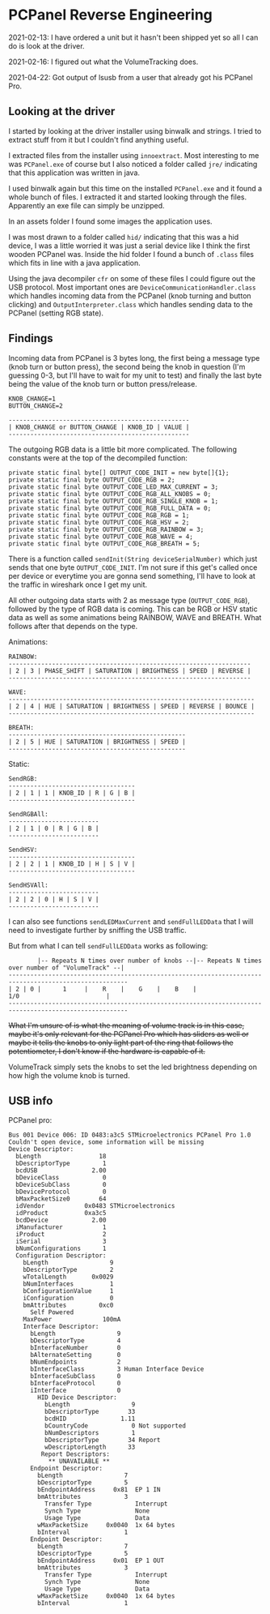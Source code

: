 # PCPanel Reverse Engineering

2021-02-13: I have ordered a unit but it hasn't been shipped yet so all I can do is look at the driver.

2021-02-16: I figured out what the VolumeTracking does.

2021-04-22: Got output of lsusb from a user that already got his PCPanel Pro.

## Looking at the driver

I started by looking at the driver installer using binwalk and strings. I tried to extract stuff from it but I couldn't find anything useful.

I extracted files from the installer using `innoextract`. Most interesting to me was `PCPanel.exe` of course but I also noticed a folder called `jre/` indicating that this application was written in java.

I used binwalk again but this time on the installed `PCPanel.exe` and it found a whole bunch of files. I extracted it and started looking through the files. Apparently an exe file can simply be unzipped.

In an assets folder I found some images the application uses.

I was most drawn to a folder called `hid/` indicating that this was a hid device, I was a little worried it was just a serial device like I think the first wooden PCPanel was. Inside the hid folder I found a bunch of `.class` files which fits in line with a java application.

Using the java decompiler `cfr` on some of these files I could figure out the USB protocol. Most important ones are `DeviceCommunicationHandler.class` which handles incoming data from the PCPanel (knob turning and button clicking) and `OutputInterpreter.class` which handles sending data to the PCPanel (setting RGB state).

## Findings

Incoming data from PCPanel is 3 bytes long, the first being a message type (knob turn or button press), the second being the knob in question (I'm guessing 0-3, but I'll have to wait for my unit to test) and finally the last byte being the value of the knob turn or button press/release.

```
KNOB_CHANGE=1
BUTTON_CHANGE=2

--------------------------------------------------
| KNOB_CHANGE or BUTTON_CHANGE | KNOB_ID | VALUE |
--------------------------------------------------
```

The outgoing RGB data is a little bit more complicated. The following constants were at the top of the decompiled function:

```
private static final byte[] OUTPUT_CODE_INIT = new byte[]{1};
private static final byte OUTPUT_CODE_RGB = 2;
private static final byte OUTPUT_CODE_LED_MAX_CURRENT = 3;
private static final byte OUTPUT_CODE_RGB_ALL_KNOBS = 0;
private static final byte OUTPUT_CODE_RGB_SINGLE_KNOB = 1;
private static final byte OUTPUT_CODE_RGB_FULL_DATA = 0;
private static final byte OUTPUT_CODE_RGB_RGB = 1;
private static final byte OUTPUT_CODE_RGB_HSV = 2;
private static final byte OUTPUT_CODE_RGB_RAINBOW = 3;
private static final byte OUTPUT_CODE_RGB_WAVE = 4;
private static final byte OUTPUT_CODE_RGB_BREATH = 5;
```

There is a function called `sendInit(String deviceSerialNumber)` which just sends that one byte `OUTPUT_CODE_INIT`. I'm not sure if this get's called once per device or everytime you are gonna send something, I'll have to look at the traffic in wireshark once I get my unit.

All other outgoing data starts with 2 as message type (`OUTPUT_CODE_RGB`), followed by the type of RGB data is coming. This can be RGB or HSV static data as well as some animations being RAINBOW, WAVE and BREATH. What follows after that depends on the type.

Animations:

```
RAINBOW:
-------------------------------------------------------------------
| 2 | 3 | PHASE_SHIFT | SATURATION | BRIGHTNESS | SPEED | REVERSE |
-------------------------------------------------------------------

WAVE:
--------------------------------------------------------------------
| 2 | 4 | HUE | SATURATION | BRIGHTNESS | SPEED | REVERSE | BOUNCE |
--------------------------------------------------------------------

BREATH:
-------------------------------------------------
| 2 | 5 | HUE | SATURATION | BRIGHTNESS | SPEED |
-------------------------------------------------
```

Static:

```
SendRGB:
-----------------------------------
| 2 | 1 | 1 | KNOB_ID | R | G | B |
-----------------------------------

SendRGBAll:
-------------------------
| 2 | 1 | 0 | R | G | B |
-------------------------

SendHSV:
-----------------------------------
| 2 | 2 | 1 | KNOB_ID | H | S | V |
-----------------------------------

SendHSVAll:
-------------------------
| 2 | 2 | 0 | H | S | V |
-------------------------
```

I can also see functions `sendLEDMaxCurrent` and `sendFullLEDData` that I will need to investigate further by sniffing the USB traffic.

But from what I can tell `sendFullLEDData` works as following:
```
        |-- Repeats N times over number of knobs --|-- Repeats N times over number of "VolumeTrack" --|
-------------------------------------------------------------------------------------------------------
| 2 | 0 |      1     |    R    |    G    |    B    |                       1/0                        |
-------------------------------------------------------------------------------------------------------
```

~~What I'm unsure of is what the meaning of volume track is in this case, maybe it's only relevant for the PCPanel Pro which has sliders as well or maybe it tells the knobs to only light part of the ring that follows the potentiometer, I don't know if the hardware is capable of it.~~

VolumeTrack simply sets the knobs to set the led brightness depending on how high the volume knob is turned.

## USB info

PCPanel pro:
```
Bus 001 Device 006: ID 0483:a3c5 STMicroelectronics PCPanel Pro 1.0
Couldn't open device, some information will be missing
Device Descriptor:
  bLength                18
  bDescriptorType         1
  bcdUSB               2.00
  bDeviceClass            0
  bDeviceSubClass         0
  bDeviceProtocol         0
  bMaxPacketSize0        64
  idVendor           0x0483 STMicroelectronics
  idProduct          0xa3c5
  bcdDevice            2.00
  iManufacturer           1
  iProduct                2
  iSerial                 3
  bNumConfigurations      1
  Configuration Descriptor:
    bLength                 9
    bDescriptorType         2
    wTotalLength       0x0029
    bNumInterfaces          1
    bConfigurationValue     1
    iConfiguration          0
    bmAttributes         0xc0
      Self Powered
    MaxPower              100mA
    Interface Descriptor:
      bLength                 9
      bDescriptorType         4
      bInterfaceNumber        0
      bAlternateSetting       0
      bNumEndpoints           2
      bInterfaceClass         3 Human Interface Device
      bInterfaceSubClass      0
      bInterfaceProtocol      0
      iInterface              0
        HID Device Descriptor:
          bLength                 9
          bDescriptorType        33
          bcdHID               1.11
          bCountryCode            0 Not supported
          bNumDescriptors         1
          bDescriptorType        34 Report
          wDescriptorLength      33
         Report Descriptors:
           ** UNAVAILABLE **
      Endpoint Descriptor:
        bLength                 7
        bDescriptorType         5
        bEndpointAddress     0x81  EP 1 IN
        bmAttributes            3
          Transfer Type            Interrupt
          Synch Type               None
          Usage Type               Data
        wMaxPacketSize     0x0040  1x 64 bytes
        bInterval               1
      Endpoint Descriptor:
        bLength                 7
        bDescriptorType         5
        bEndpointAddress     0x01  EP 1 OUT
        bmAttributes            3
          Transfer Type            Interrupt
          Synch Type               None
          Usage Type               Data
        wMaxPacketSize     0x0040  1x 64 bytes
        bInterval               1
```
